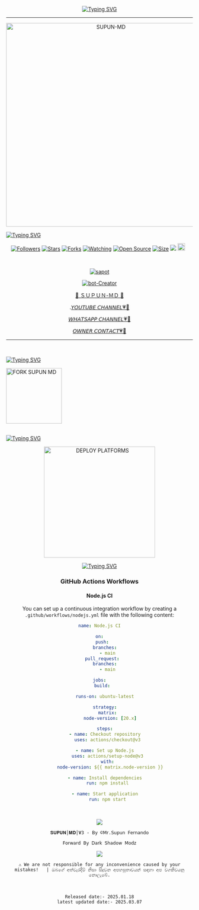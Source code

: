 <p align="center">
<a href="https://git.io/typing-svg"><img src="https://readme-typing-svg.demolab.com?font=EB+Garamond&weight=800&size=28&duration=4000&pause=1000&random=false&width=435&lines=WELCOME+TO+SUPUN-MD;MULTI-DEVICE+WHATSAPP+BOT;DEVELOPED+BY;DARK+SHADOW+MODZ." alt="Typing SVG" /></a>

 
  
<div align="center">
</p

<hr>

<hr>

<p align="center">
  <a href="https://youtube.com/@darkshadow_zap?si=8js31BzLWISSdz12">
    <img alt="SUPUN-MD" height="550" width="550" src="https://i.ibb.co/bHXBV08/9242c844b83f7bf9.jpg">
<br>

<div align="left">
     
 [![Typing SVG](https://readme-typing-svg.herokuapp.com?font=Rockstar-ExtraBold&color=F01&lines=𝖬𝖣+𝖡𝖮𝖳+𝖨𝖭𝖥𝖮)](https://git.io/typing-svg) </div>
  
  
<p align="center">
<a href="https://github.com/mrsupunfernando12/followers"><img title="Followers" src="https://img.shields.io/github/followers/mrsupunfernando12?color=red&style=flat-square"></a>
<a href="https://github.com/mrsupunfernando12/SUPUN-MD/stargazers/"><img title="Stars" src="https://img.shields.io/github/stars/mrsupunfernando12/SUPUN-MD?color=blue&style=flat-square"></a>
<a href="https://github.com/mrsupunfernando12/SUPUN-MD/network/members"><img title="Forks" src="https://img.shields.io/github/forks/mrsupunfernando12/SUPUN-MD?color=red&style=flat-square"></a>
<a href="https://github.com/mrsupunfernando12/SUPUN-MD/watchers"><img title="Watching" src="https://img.shields.io/github/watchers/mrsupunfernando12/SUPUN-MD?label=Watchers&color=blue&style=flat-square"></a>
<a href="https://github.com/mrsupunfernando12/SUPUN-MD"><img title="Open Source" src="https://img.shields.io/badge/Author-Supun%20Bot%20Inc.-red?v=103"></a>
<a href="https://github.com/mrsupunfernando12/SUPUN-MD/"><img title="Size" src="https://img.shields.io/github/repo-size/mrsupunfernando12/SUPUN-MD?style=flat-square&color=green"></a>
<a href="https://hits.seeyoufarm.com"><img src="https://hits.seeyoufarm.com/api/count/incr/badge.svg?url=https%3A%2F%2Fgithub.com%2Fmrsupunfernando12%2FSUPUN-MD&count_bg=%2379C83D&title_bg=%23555555&icon=probot.svg&icon_color=%2300FF6D&title=hits&edge_flat=false"/></a>
<a href="https://github.com/SUPUN-MD/graphs/commit-activity"><img height="20" src="https://img.shields.io/badge/Maintained%3F-yes-green.svg"></a>&nbsp;&nbsp;
</p>

<br>
 
<p align="center">
<a href="#"><img title="sapot" src="https://img.shields.io/badge/Supun-Fernando-red.svg?style=for-the-badge&logo=github"></a>
</p>
</p>
<p align="center">
<a href="#"><img title="bot-Creator" src="https://img.shields.io/badge/Creator-Mr.Supun Fernando-red.svg?style=for-the-badge&logo=github"></a>
</p>
<p align="center"> 
<u>🌺 ＳＵＰＵＮ-ＭＤ 🌺</u>
</p>

.[𝘠𝘖𝘜𝘛𝘜𝘉𝘌 𝘊𝘏𝘈𝘕𝘕𝘌𝘓💗🌾](https://youtube.com/@darkshadow_zap?si=8js31BzLWISSdz12)

[𝘞𝘏𝘈𝘛𝘚𝘈𝘗𝘗 𝘊𝘏𝘈𝘕𝘕𝘌𝘓💗🌷](https://whatsapp.com/channel/0029VaXRYlrKwqSMF7Tswi38)

[𝘖𝘞𝘕𝘌𝘙 𝘊𝘖𝘕𝘛𝘈𝘊𝘛💗🌼](https://wa.me/+94718461889?text=𝖬𝗋.𝖲𝗎𝗉𝗎𝗇_𝖥𝖾𝗋𝗇𝖺𝗇𝖽𝗈|🐣💕🔗🌸)


____________________
<br>

<div align="left">
     
 [![Typing SVG](https://readme-typing-svg.herokuapp.com?font=Rockstar-ExtraBold&color=F01&lines=𝖥𝖮𝖱𝖪+𝖲𝖴𝖯𝖴𝖭+𝖬𝖣)](https://git.io/typing-svg) </div>
  
<div align="left">
  <a href="https://github.com/mrsupunfernando12/SUPUN-MD/fork"><img src="https://img.shields.io/badge/Fork%20Create-black?style=for-the-badge&logo=github" alt="FORK SUPUN MD" width="150"></a>
   <br>

</div>
<br>
<div align="left">
     
 [![Typing SVG](https://readme-typing-svg.herokuapp.com?font=Rockstar-ExtraBold&color=F01&lines=𝖲𝖴𝖯𝖴𝖭+𝖬𝖣+𝖣𝖤𝖯𝖫𝖮𝖸)](https://git.io/typing-svg) </div>

<a href="https://supun-md-web.vercel.app/"><img src="https://img.shields.io/badge/DEPLOYMENT%20METHODS-green" alt="DEPLOY PLATFORMS" width="300"></a>
<br>
 <div align="center">
     
 [![Typing SVG](https://readme-typing-svg.herokuapp.com?font=Rockstar-ExtraBold&color=F01&lines=𝕊𝕌ℙ𝕌ℕ+𝕄𝔻+𝔹𝕆𝕋)](https://git.io/typing-svg) </div>

### GitHub Actions Workflows

#### Node.js CI

You can set up a continuous integration workflow by creating a `.github/workflows/nodejs.yml` file with the following content:

```yaml
name: Node.js CI

on:
  push:
    branches:
      - main
  pull_request:
    branches:
      - main

jobs:
  build:

    runs-on: ubuntu-latest

    strategy:
      matrix:
        node-version: [20.x]

    steps:
    - name: Checkout repository
      uses: actions/checkout@v3

    - name: Set up Node.js
      uses: actions/setup-node@v3
      with:
        node-version: ${{ matrix.node-version }}

    - name: Install dependencies
      run: npm install

    - name: Start application
      run: npm start
```

 
 <br>

<a><img src='https://i.imgur.com/LyHic3i.gif'/></a>

`𝐒𝐔𝐏𝐔𝐍│𝐌𝐃│𝐕3 - 𝖡𝗒 ©𝖬𝗋.𝖲𝗎𝗉𝗎𝗇 𝖥𝖾𝗋𝗇𝖺𝗇𝖽𝗈`

`𝖥𝗈𝗋𝗐𝖺𝗋𝖽 𝖡𝗒 𝖣𝖺𝗋𝗄 𝖲𝗁𝖺𝖽𝗈𝗐 𝖬𝗈𝖽𝗓`

<a><img src='https://i.imgur.com/LyHic3i.gif'/></a>

  ``⚠️ We are not responsible for any inconvenience caused by your mistakes!   | ඔබගේ අත්වැරදීම් නිසා සිදුවන අපහසුතාවයන් සඳහා අප වගකිවයනු නොලැබේ.``

<br>


`Released date:- 2025.01.18`
<br>
`latest updated date:- 2025.03.07`
